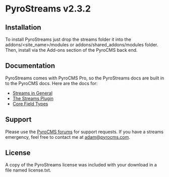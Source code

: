# PyroStreams v2.3.2

## Installation

To install PyroStreams just drop the streams folder it into the addons/<site_name>/modules or addons/shared_addons/modules folder. Then, install via the Add-ons section of the PyroCMS back end.

## Documentation

PyroStreams comes with PyroCMS Pro, so the PyroStreams docs are built in to the PyroCMS docs. Here are the docs for:

* [Streams in General](http://docs.pyrocms.com/2.2/manual/guides/streams)
* [The Streams Plugin](http://docs.pyrocms.com/2.2/manual/plugins/streams)
* [Core Field Types](http://docs.pyrocms.com/2.2/manual/field-types)

## Support

Please use the [PyroCMS forums](https://forum.pyrocms.com/) for support requests. If you have a streams emergency, feel free to contact me at adam@pyrocms.com.

## License

A copy of the PyroStreams license was included with your download in a file named license.txt.